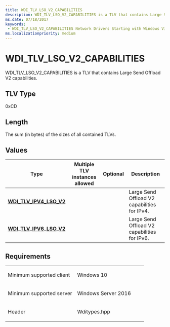 ```yaml
---
title: WDI_TLV_LSO_V2_CAPABILITIES
description: WDI_TLV_LSO_V2_CAPABILITIES is a TLV that contains Large Send Offload V2 capabilities.
ms.date: 07/18/2017
keywords:
 - WDI_TLV_LSO_V2_CAPABILITIES Network Drivers Starting with Windows Vista
ms.localizationpriority: medium
---
```


# WDI\_TLV\_LSO\_V2\_CAPABILITIES


WDI\_TLV\_LSO\_V2\_CAPABILITIES is a TLV that contains Large Send Offload V2 capabilities.

## TLV Type


0xCD

## Length


The sum (in bytes) of the sizes of all contained TLVs.

## Values


| Type                                                   | Multiple TLV instances allowed | Optional | Description                                  |
|--------------------------------------------------------|--------------------------------|----------|----------------------------------------------|
| [**WDI\_TLV\_IPV4\_LSO\_V2**](wdi-tlv-ipv4-lso-v2.md) |                                |          | Large Send Offload V2 capabilities for IPv4. |
| [**WDI\_TLV\_IPV6\_LSO\_V2**](wdi-tlv-ipv6-lso-v2.md) |                                |          | Large Send Offload V2 capabilities for IPv6. |

 

Requirements
------------

<table>
<colgroup>
<col width="50%" />
<col width="50%" />
</colgroup>
<tbody>
<tr class="odd">
<td><p>Minimum supported client</p></td>
<td><p>Windows 10</p></td>
</tr>
<tr class="even">
<td><p>Minimum supported server</p></td>
<td><p>Windows Server 2016</p></td>
</tr>
<tr class="odd">
<td><p>Header</p></td>
<td>Wditypes.hpp</td>
</tr>
</tbody>
</table>

 

 




